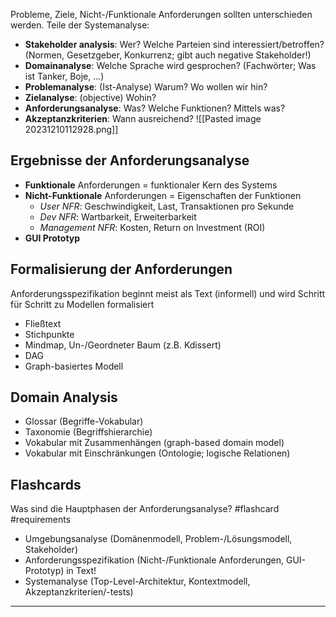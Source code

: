 Probleme, Ziele, Nicht-/Funktionale Anforderungen sollten unterschieden werden.
Teile der Systemanalyse:
- **Stakeholder analysis**: Wer? Welche Parteien sind interessiert/betroffen? (Normen, Gesetzgeber, Konkurrenz; gibt auch negative Stakeholder!)
- **Domainanalyse**: Welche Sprache wird gesprochen? (Fachwörter; Was ist Tanker, Boje, ...)
- **Problemanalyse**: (Ist-Analyse) Warum? Wo wollen wir hin?
- **Zielanalyse**: (objective) Wohin?
- **Anforderungsanalyse**: Was? Welche Funktionen? Mittels was?
- **Akzeptanzkriterien**: Wann ausreichend?
![[Pasted image 20231210112928.png]]

## Ergebnisse der Anforderungsanalyse
- **Funktionale** Anforderungen = funktionaler Kern des Systems
- **Nicht-Funktionale** Anforderungen = Eigenschaften der Funktionen
	- *User NFR*: Geschwindigkeit, Last, Transaktionen pro Sekunde
	- *Dev NFR*: Wartbarkeit, Erweiterbarkeit
	- *Management NFR*: Kosten, Return on Investment (ROI)
- **GUI Prototyp**

## Formalisierung der Anforderungen
Anforderungsspezifikation beginnt meist als Text (informell) und wird Schritt für Schritt zu Modellen formalisiert
- Fließtext
- Stichpunkte
- Mindmap, Un-/Geordneter Baum (z.B. Kdissert)
- DAG
- Graph-basiertes Modell

## Domain Analysis
- Glossar (Begriffe-Vokabular)
- Taxonomie (Begriffshierarchie)
- Vokabular mit Zusammenhängen (graph-based domain model)
- Vokabular mit Einschränkungen (Ontologie; logische Relationen)

## Flashcards
Was sind die Hauptphasen der Anforderungsanalyse? #flashcard #requirements 
- Umgebungsanalyse (Domänenmodell, Problem-/Lösungsmodell, Stakeholder)
- Anforderungsspezifikation (Nicht-/Funktionale Anforderungen, GUI-Prototyp) in Text!
- Systemanalyse (Top-Level-Architektur, Kontextmodell, Akzeptanzkriterien/-tests)
- - -
